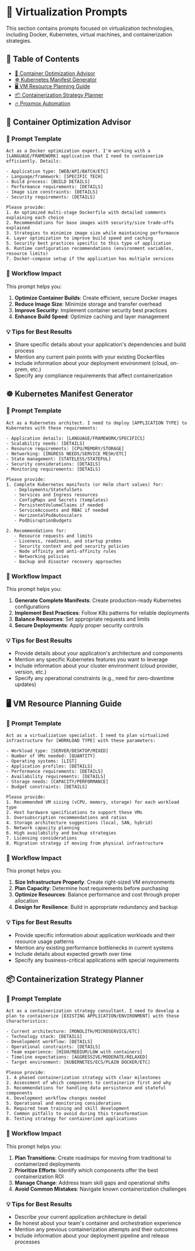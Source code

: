 # 🔄 Virtualization Prompts

This section contains prompts focused on virtualization technologies, including Docker, Kubernetes, virtual machines, and containerization strategies.

## 📑 Table of Contents

- [🐳 Container Optimization Advisor](#container-optimization-advisor)
- [☸️ Kubernetes Manifest Generator](#kubernetes-manifest-generator)
- [🖥️ VM Resource Planning Guide](#vm-resource-planning-guide)
- [📦 Containerization Strategy Planner](#containerization-strategy-planner)
- [🔥 Proxmox Automation](/tech/virtualization/proxmox/)

## 🐳 Container Optimization Advisor

### 📝 Prompt Template

```
Act as a Docker optimization expert. I'm working with a [LANGUAGE/FRAMEWORK] application that I need to containerize efficiently. Details:

- Application type: [WEB/API/BATCH/ETC]
- Language/framework: [SPECIFIC TECH]
- Build process: [BUILD DETAILS]
- Performance requirements: [DETAILS]
- Image size constraints: [DETAILS]
- Security requirements: [DETAILS]

Please provide:
1. An optimized multi-stage Dockerfile with detailed comments explaining each choice
2. Recommendations for base images with security/size trade-offs explained
3. Strategies to minimize image size while maintaining performance
4. Layer optimization to improve build speed and caching
5. Security best practices specific to this type of application
6. Runtime configuration recommendations (environment variables, resource limits)
7. Docker-compose setup if the application has multiple services
```

### 💪 Workflow Impact

This prompt helps you:

1. **Optimize Container Builds**: Create efficient, secure Docker images
2. **Reduce Image Size**: Minimize storage and transfer overhead
3. **Improve Security**: Implement container security best practices
4. **Enhance Build Speed**: Optimize caching and layer management

### 💡 Tips for Best Results

- Share specific details about your application's dependencies and build process
- Mention any current pain points with your existing Dockerfiles
- Include information about your deployment environment (cloud, on-prem, etc.)
- Specify any compliance requirements that affect containerization

## ☸️ Kubernetes Manifest Generator

### 📝 Prompt Template

```
Act as a Kubernetes architect. I need to deploy [APPLICATION TYPE] to Kubernetes with these requirements:

- Application details: [LANGUAGE/FRAMEWORK/SPECIFICS]
- Scalability needs: [DETAILS]
- Resource requirements: [CPU/MEMORY/STORAGE]
- Networking: [INGRESS NEEDS/SERVICE MESH/ETC]
- State management: [STATELESS/STATEFUL]
- Security considerations: [DETAILS]
- Monitoring requirements: [DETAILS]

Please provide:
1. Complete Kubernetes manifests (or Helm chart values) for:
   - Deployments/StatefulSets
   - Services and Ingress resources
   - ConfigMaps and Secrets (templates)
   - PersistentVolumeClaims if needed
   - ServiceAccounts and RBAC if needed
   - HorizontalPodAutoscalers
   - PodDisruptionBudgets
   
2. Recommendations for:
   - Resource requests and limits
   - Liveness, readiness, and startup probes
   - Security context and pod security policies
   - Node affinity and anti-affinity rules
   - Networking policies
   - Backup and disaster recovery approaches
```

### 💪 Workflow Impact

This prompt helps you:

1. **Generate Complete Manifests**: Create production-ready Kubernetes configurations
2. **Implement Best Practices**: Follow K8s patterns for reliable deployments
3. **Balance Resources**: Set appropriate requests and limits
4. **Secure Deployments**: Apply proper security controls

### 💡 Tips for Best Results

- Provide details about your application's architecture and components
- Mention any specific Kubernetes features you want to leverage
- Include information about your cluster environment (cloud provider, version, etc.)
- Specify any operational constraints (e.g., need for zero-downtime updates)

## 🖥️ VM Resource Planning Guide

### 📝 Prompt Template

```
Act as a virtualization specialist. I need to plan virtualized infrastructure for [WORKLOAD TYPE] with these parameters:

- Workload type: [SERVER/DESKTOP/MIXED]
- Number of VMs needed: [QUANTITY]
- Operating systems: [LIST]
- Application profiles: [DETAILS]
- Performance requirements: [DETAILS]
- Availability requirements: [DETAILS]
- Storage needs: [CAPACITY/PERFORMANCE]
- Budget constraints: [DETAILS]

Please provide:
1. Recommended VM sizing (vCPU, memory, storage) for each workload type
2. Host hardware specifications to support these VMs
3. Oversubscription recommendations and ratios
4. Storage architecture suggestions (local, SAN, hybrid)
5. Network capacity planning
6. High availability and backup strategies
7. Licensing considerations
8. Migration strategy if moving from physical infrastructure
```

### 💪 Workflow Impact

This prompt helps you:

1. **Size Infrastructure Properly**: Create right-sized VM environments
2. **Plan Capacity**: Determine host requirements before purchasing
3. **Optimize Resources**: Balance performance and cost through proper allocation
4. **Design for Resilience**: Build in appropriate redundancy and backup

### 💡 Tips for Best Results

- Provide specific information about application workloads and their resource usage patterns
- Mention any existing performance bottlenecks in current systems
- Include details about expected growth over time
- Specify any business-critical applications with special requirements

## 📦 Containerization Strategy Planner

### 📝 Prompt Template

```
Act as a containerization strategy consultant. I need to develop a plan to containerize [EXISTING APPLICATION/ENVIRONMENT] with these characteristics:

- Current architecture: [MONOLITH/MICROSERVICE/ETC]
- Technology stack: [DETAILS]
- Development workflow: [DETAILS]
- Operational constraints: [DETAILS]
- Team experience: [HIGH/MEDIUM/LOW with containers]
- Timeline expectations: [AGGRESSIVE/MODERATE/RELAXED]
- Target environment: [KUBERNETES/ECS/PLAIN DOCKER/ETC]

Please provide:
1. A phased containerization strategy with clear milestones
2. Assessment of which components to containerize first and why
3. Recommendations for handling data persistence and stateful components
4. Development workflow changes needed
5. Operational and monitoring considerations
6. Required team training and skill development
7. Common pitfalls to avoid during this transformation
8. Testing strategy for containerized applications
```

### 💪 Workflow Impact

This prompt helps you:

1. **Plan Transitions**: Create roadmaps for moving from traditional to containerized deployments
2. **Prioritize Efforts**: Identify which components offer the best containerization ROI
3. **Manage Change**: Address team skill gaps and operational shifts
4. **Avoid Common Mistakes**: Navigate known containerization challenges

### 💡 Tips for Best Results

- Describe your current application architecture in detail
- Be honest about your team's container and orchestration experience
- Mention any previous containerization attempts and their outcomes
- Include information about your deployment pipeline and release processes